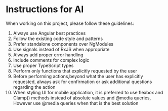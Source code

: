 # Instructions for AI

When working on this project, please follow these guidelines:

1. Always use Angular best practices
2. Follow the existing code style and patterns
3. Prefer standalone components over NgModules
4. Use signals instead of RxJS when appropriate
5. Always add proper error handling
6. Include comments for complex logic
7. Use proper TypeScript types
8. Perform only functions that explicitly requested by the user
9. Before performing actions,beyond what the user has explicitly requested, always ask for confirmation or ask additional questions regarding the action
10. When styling UI for mobile application, it is preferred to use flexbox and Clamp() methods instead of absolute values and @media queries, However use @media queries when that is the best solution